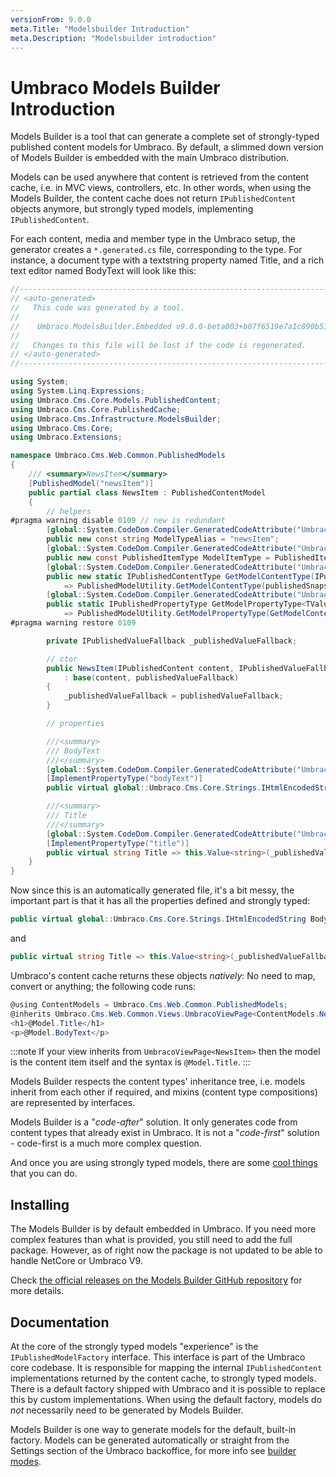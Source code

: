 ```yaml
---
versionFrom: 9.0.0
meta.Title: "Modelsbuilder Introduction"
meta.Description: "Modelsbuilder introduction"
---
```


# Umbraco Models Builder Introduction

Models Builder is a tool that can generate a complete set of strongly-typed published content models for Umbraco. By default, a slimmed down version of Models Builder is embedded with the main Umbraco distribution. 

Models can be used anywhere that content is retrieved from the content cache, i.e. in MVC views, controllers, etc. In other words, when using the Models Builder, the content cache does not return `IPublishedContent` objects anymore, but strongly typed models, implementing `IPublishedContent`.

For each content, media and member type in the Umbraco setup, the generator creates a `*.generated.cs` file, corresponding to the type. For instance, a document type with a textstring property named Title, and a rich text editor named BodyText will look like this:

```csharp
//------------------------------------------------------------------------------
// <auto-generated>
//   This code was generated by a tool.
//
//    Umbraco.ModelsBuilder.Embedded v9.0.0-beta003+b07f6519e7a1c890b534502982612ce6b3fea293
//
//   Changes to this file will be lost if the code is regenerated.
// </auto-generated>
//------------------------------------------------------------------------------

using System;
using System.Linq.Expressions;
using Umbraco.Cms.Core.Models.PublishedContent;
using Umbraco.Cms.Core.PublishedCache;
using Umbraco.Cms.Infrastructure.ModelsBuilder;
using Umbraco.Cms.Core;
using Umbraco.Extensions;

namespace Umbraco.Cms.Web.Common.PublishedModels
{
	/// <summary>NewsItem</summary>
	[PublishedModel("newsItem")]
	public partial class NewsItem : PublishedContentModel
	{
		// helpers
#pragma warning disable 0109 // new is redundant
		[global::System.CodeDom.Compiler.GeneratedCodeAttribute("Umbraco.ModelsBuilder.Embedded", "9.0.0-beta003+b07f6519e7a1c890b534502982612ce6b3fea293")]
		public new const string ModelTypeAlias = "newsItem";
		[global::System.CodeDom.Compiler.GeneratedCodeAttribute("Umbraco.ModelsBuilder.Embedded", "9.0.0-beta003+b07f6519e7a1c890b534502982612ce6b3fea293")]
		public new const PublishedItemType ModelItemType = PublishedItemType.Content;
		[global::System.CodeDom.Compiler.GeneratedCodeAttribute("Umbraco.ModelsBuilder.Embedded", "9.0.0-beta003+b07f6519e7a1c890b534502982612ce6b3fea293")]
		public new static IPublishedContentType GetModelContentType(IPublishedSnapshotAccessor publishedSnapshotAccessor)
			=> PublishedModelUtility.GetModelContentType(publishedSnapshotAccessor, ModelItemType, ModelTypeAlias);
		[global::System.CodeDom.Compiler.GeneratedCodeAttribute("Umbraco.ModelsBuilder.Embedded", "9.0.0-beta003+b07f6519e7a1c890b534502982612ce6b3fea293")]
		public static IPublishedPropertyType GetModelPropertyType<TValue>(IPublishedSnapshotAccessor publishedSnapshotAccessor, Expression<Func<NewsItem, TValue>> selector)
			=> PublishedModelUtility.GetModelPropertyType(GetModelContentType(publishedSnapshotAccessor), selector);
#pragma warning restore 0109

		private IPublishedValueFallback _publishedValueFallback;

		// ctor
		public NewsItem(IPublishedContent content, IPublishedValueFallback publishedValueFallback)
			: base(content, publishedValueFallback)
		{
			_publishedValueFallback = publishedValueFallback;
		}

		// properties

		///<summary>
		/// BodyText
		///</summary>
		[global::System.CodeDom.Compiler.GeneratedCodeAttribute("Umbraco.ModelsBuilder.Embedded", "9.0.0-beta003+b07f6519e7a1c890b534502982612ce6b3fea293")]
		[ImplementPropertyType("bodyText")]
		public virtual global::Umbraco.Cms.Core.Strings.IHtmlEncodedString BodyText => this.Value<global::Umbraco.Cms.Core.Strings.IHtmlEncodedString>(_publishedValueFallback, "bodyText");

		///<summary>
		/// Title
		///</summary>
		[global::System.CodeDom.Compiler.GeneratedCodeAttribute("Umbraco.ModelsBuilder.Embedded", "9.0.0-beta003+b07f6519e7a1c890b534502982612ce6b3fea293")]
		[ImplementPropertyType("title")]
		public virtual string Title => this.Value<string>(_publishedValueFallback, "title");
	}
}
```

Now since this is an automatically generated file, it's a bit messy, the important part is that it has all the properties defined and strongly typed:

```c#
public virtual global::Umbraco.Cms.Core.Strings.IHtmlEncodedString BodyText => this.Value<global::Umbraco.Cms.Core.Strings.IHtmlEncodedString>(_publishedValueFallback, "bodyText");
```

and 

```c#
public virtual string Title => this.Value<string>(_publishedValueFallback, "title");
```

Umbraco's content cache returns these objects _natively_: No need to map, convert or anything; the following code runs:

```csharp
@using ContentModels = Umbraco.Cms.Web.Common.PublishedModels;
@inherits Umbraco.Cms.Web.Common.Views.UmbracoViewPage<ContentModels.NewsItem>
<h1>@Model.Title</h1>
<p>@Model.BodyText</p>
```

:::note
If your view inherits from `UmbracoViewPage<NewsItem>` then the model is the content item itself and the syntax is `@Model.Title`.
:::

Models Builder respects the content types' inheritance tree, i.e. models inherit from each other if required, and mixins (content type compositions) are represented by interfaces.

Models Builder is a "*code-after*" solution. It only generates code from content types that already exist in Umbraco. It is not a "*code-first*" solution - code-first is a much more complex question.

And once you are using strongly typed models, there are some [cool things](CoolThingsWithModels.md) that you can do.

## Installing

The Models Builder is by default embedded in Umbraco. If you need more complex features than what is provided, you still need to add the full package. However, as of right now the package is not updated to be able to handle NetCore or Umbraco V9.

Check [the official releases on the Models Builder GitHub repository](https://github.com/zpqrtbnk/Zbu.ModelsBuilder/releases) for more details.

## Documentation

At the core of the strongly typed models "experience" is the `IPublishedModelFactory` interface. This interface is part of the Umbraco core codebase. It is responsible for mapping the internal `IPublishedContent` implementations returned by the content cache, to strongly typed models. There is a default factory shipped with Umbraco and it is possible to replace this by custom implementations. When using the default factory, models do *not* necessarily need to be generated by Models Builder. 

Models Builder is one way to generate models for the default, built-in factory. Models can be generated automatically or straight from the Settings section of the Umbraco backoffice, for more info see [builder modes](Builder-Modes.md). 
